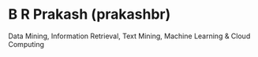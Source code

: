 # B R Prakash (prakashbr)
Data Mining, Information Retrieval, Text Mining, Machine Learning & Cloud Computing
